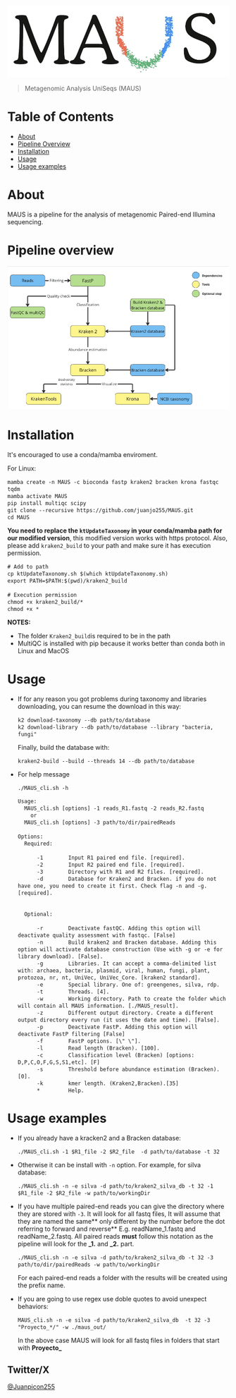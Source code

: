 ![MAUS_logo](Images/MAUS_logo.png)

> Metagenomic Analysis UniSeqs (MAUS)

# Table of Contents
+ [About](#About)
+ [Pipeline Overview](#Pipeline-overview)
+ [Installation](#Installation)
+ [Usage](#Usage)
+ [Usage examples](#Usage-examples)

# About

  MAUS is a pipeline for the analysis of metagenomic Paired-end Illumina sequencing.

# Pipeline overview

![pipelineChart](Images/MAUS_pipeline_chart.png)

# Installation

It's encouraged to use a conda/mamba enviroment.

For Linux:

```
mamba create -n MAUS -c bioconda fastp kraken2 bracken krona fastqc tqdm
mamba activate MAUS
pip install multiqc scipy
git clone --recursive https://github.com/juanjo255/MAUS.git
cd MAUS
```

**You need to replace the ```ktUpdateTaxonomy``` in your conda/mamba path for our modified version**, this modified version works with https protocol.
Also, please add ```kraken2_build``` to your path and make sure it has execution permission.
```
# Add to path
cp ktUpdateTaxonomy.sh $(which ktUpdateTaxonomy.sh)
export PATH=$PATH:$(pwd)/kraken2_build

# Execution permission
chmod +x kraken2_build/*
chmod +x *
```

**NOTES:**
* The folder ```Kraken2_build```is required to be in the path 
* MultiQC is installed with pip because it works better than conda both in Linux and MacOS

# Usage

* If for any reason you got problems during taxonomy and libraries downloading, you can resume the download in this way:

  ```
  k2 download-taxonomy --db path/to/database
  k2 download-library --db path/to/database --library "bacteria, fungi"
  ```
  Finally, build the database with:
  ```
  kraken2-build --build --threads 14 --db path/to/database
  ```

* For help message
  ```
  ./MAUS_cli.sh -h
  ```
  
  ```
  Usage:
    MAUS_cli.sh [options] -1 reads_R1.fastq -2 reads_R2.fastq
      or 
    MAUS_cli.sh [options] -3 path/to/dir/pairedReads

  Options:
    Required:

        -1        Input R1 paired end file. [required].
        -2        Input R2 paired end file. [required].
        -3        Directory with R1 and R2 files. [required].
        -d        Database for Kraken2 and Bracken. if you do not have one, you need to create it first. Check flag -n and -g. [required].

    
    Optional:

        -r        Deactivate fastQC. Adding this option will deactivate quality assessment with fastqc. [False] 
        -n        Build kraken2 and Bracken database. Adding this option will activate database construction (Use with -g or -e for library download). [False].
        -g        Libraries. It can accept a comma-delimited list with: archaea, bacteria, plasmid, viral, human, fungi, plant, protozoa, nr, nt, UniVec, UniVec_Core. [kraken2 standard].
        -e        Special library. One of: greengenes, silva, rdp.
        -t        Threads. [4].
        -w        Working directory. Path to create the folder which will contain all MAUS information. [./MAUS_result].
        -z        Different output directory. Create a different output directory every run (it uses the date and time). [False].
        -p        Deactivate FastP. Adding this option will deactivate FastP filtering [False]
        -f        FastP options. [\" \"].
        -l        Read length (Bracken). [100].
        -c        Classification level (Bracken) [options: D,P,C,O,F,G,S,S1,etc]. [F]
        -s        Threshold before abundance estimation (Bracken). [0].
        -k        kmer length. (Kraken2,Bracken).[35]
        *         Help.
  
  ```

# Usage examples

* If you already have a kracken2 and a Bracken database:
  
  ```
  ./MAUS_cli.sh -1 $R1_file -2 $R2_file  -d path/to/database -t 32 
  ```
* Otherwise it can be install with ```-n``` option.
    For example, for silva database:
    ```
    ./MAUS_cli.sh -n -e silva -d path/to/kraken2_silva_db -t 32 -1 $R1_file -2 $R2_file -w path/to/workingDir
    ```
*  If you have multiple paired-end reads you can give the directory where they are stored with ```-3```. It will look for all fastq files, It will assume that they are named the same** only different by the number before the dot referring to forward and reverse** E.g. readName_1.fastq and readName_2.fastq. All paired reads **must** follow this notation as the pipeline will look for the **_1.** and **_2.** part.
    ```
    ./MAUS_cli.sh -n -e silva -d path/to/kraken2_silva_db -t 32 -3 path/to/dir/pairedReads -w path/to/workingDir
    ```
    For each paired-end reads a folder with the results will be created using the prefix name.

* If you are going to use regex use doble quotes to avoid unexpect behaviors:
  ```
  MAUS_cli.sh -n -e silva -d path/to/kraken2_silva_db  -t 32 -3 "Proyecto_*/" -w ./maus_out/
  ```
  In the above case MAUS will look for all fastq files in folders that start with **Proyecto_**

## Twitter/X

[@Juanpicon255](https://x.com/Juanpicon255)
